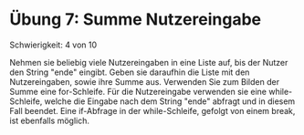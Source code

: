 # Übung 7: Summe Nutzereingabe

Schwierigkeit: 4 von 10

Nehmen sie beliebig viele Nutzereingaben in eine Liste auf, bis der Nutzer
den String "ende" eingibt. Geben sie daraufhin die Liste mit den Nutzereingaben,
sowie ihre Summe aus. Verwenden Sie zum Bilden der Summe eine for-Schleife. Für
die Nutzereingabe verwenden sie eine while-Schleife, welche die Eingabe nach
dem String "ende" abfragt und in diesem Fall beendet. Eine if-Abfrage in der while-Schleife,
gefolgt von einem break, ist ebenfalls möglich.